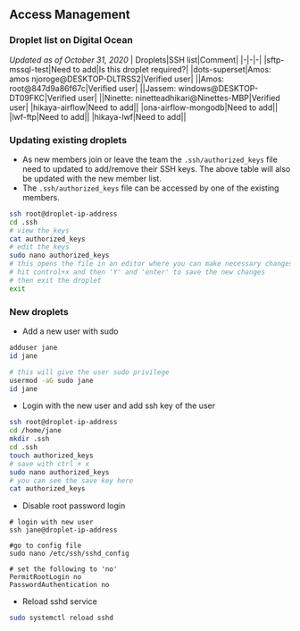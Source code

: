 ## Access Management

### Droplet list on Digital Ocean
_Updated as of October 31, 2020_
| Droplets|SSH list|Comment|
|-|-|-|
|sftp-mssql-test|Need to add|Is this droplet required?|
|dots-superset|Amos: amos njoroge@DESKTOP-DLTRSS2|Verified user|
||Amos: root@847d9a86f67c|Verified user|
||Jassem: windows@DESKTOP-DT09FKC|Verified user|
||Ninette: ninetteadhikari@Ninettes-MBP|Verified user|
|hikaya-airflow|Need to add||
|ona-airflow-mongodb|Need to add||
|lwf-ftp|Need to add||
|hikaya-lwf|Need to add||

### Updating existing droplets
* As new members join or leave the team the `.ssh/authorized_keys` file need to updated to add/remove their SSH keys. The above table will also be updated with the new member list.
* The `.ssh/authorized_keys` file can be accessed by one of the existing members.
``` bash
ssh root@droplet-ip-address
cd .ssh
# view the keys
cat authorized_keys
# edit the keys
sudo nano authorized_keys
# this opens the file in an editor where you can make necessary changes to the file
# hit control+x and then 'Y' and 'enter' to save the new changes
# then exit the droplet
exit 
```

### New droplets
* Add a new user with sudo
``` bash
adduser jane
id jane

# this will give the user sudo privilege
usermod -aG sudo jane
id jane
```

* Login with the new user and add ssh key of the user
``` bash
ssh root@droplet-ip-address
cd /home/jane
mkdir .ssh
cd .ssh
touch authorized_keys
# save with ctrl + x
sudo nano authorized_keys
# you can see the save key here
cat authorized_keys
```

* Disable root password login
```
# login with new user
ssh jane@droplet-ip-address

#go to config file
sudo nano /etc/ssh/sshd_config

# set the following to 'no'
PermitRootLogin no
PasswordAuthentication no
```

* Reload sshd service
``` bash
sudo systemctl reload sshd
```